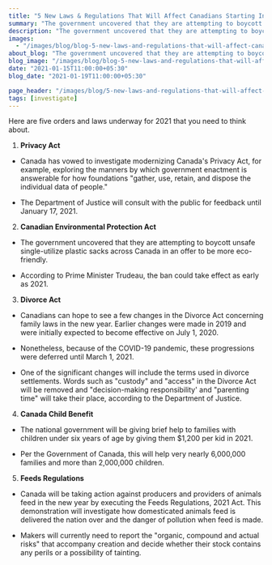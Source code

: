 ```yaml
---
title: "5 New Laws & Regulations That Will Affect Canadians Starting In 2021"
summary: "The government uncovered that they are attempting to boycott unsafe single-utilize plastic sacks across Canada in an offer to be more eco-friendly."
description: "The government uncovered that they are attempting to boycott unsafe single-utilize plastic sacks across Canada in an offer to be more eco-friendly."
images:
  - "/images/blog/blog-5-new-laws-and-regulations-that-will-affect-canadians-starting-in-2021.jpg"
about_blog: "The government uncovered that they are attempting to boycott unsafe single-utilize plastic sacks across Canada in an offer to be more eco-friendly."
blog_image: "/images/blog/blog-5-new-laws-and-regulations-that-will-affect-canadians-starting-in-2021.jpg"
date: "2021-01-15T11:00:00+05:30"
blog_date: "2021-01-19T11:00:00+05:30"

page_header: "/images/blog/5-new-laws-and-regulations-that-will-affect-canadians-starting-in-2021.jpg"
tags: [investigate]
---
```


Here are five orders and laws underway for 2021 that you need to think about.


1. __Privacy Act__

  + Canada has vowed to investigate modernizing Canada's Privacy Act, for example, exploring the manners by which government enactment is answerable for how foundations "gather, use, retain, and dispose the individual data of people."

  + The Department of Justice will consult with the public for feedback until January 17, 2021.


2. __Canadian Environmental Protection Act__

  + The government uncovered that they are attempting to boycott unsafe single-utilize plastic sacks across Canada in an offer to be more eco-friendly.

  + According to Prime Minister Trudeau, the ban could take effect as early as 2021.


3. __Divorce Act__

  + Canadians can hope to see a few changes in the Divorce Act concerning family laws in the new year. Earlier changes were made in 2019 and were initially expected to become effective on July 1, 2020.

  + Nonetheless, because of the COVID-19 pandemic, these progressions were deferred until March 1, 2021.

  + One of the significant changes will include the terms used in divorce settlements. Words such as "custody" and "access" in the Divorce Act will be removed and "decision-making responsibility' and "parenting time" will take their place, according to the Department of Justice.


4. __Canada Child Benefit__

  + The national government will be giving brief help to families with children under six years of age by giving them $1,200 per kid in 2021. 

  + Per the Government of Canada, this will help very nearly 6,000,000 families and more than 2,000,000 children.


5. __Feeds Regulations__

  + Canada will be taking action against producers and providers of animals feed in the new year by executing the Feeds Regulations, 2021 Act. This demonstration will investigate how domesticated animals feed is delivered the nation over and the danger of pollution when feed is made. 

  + Makers will currently need to report the "organic, compound and actual risks" that accompany creation and decide whether their stock contains any perils or a possibility of tainting.

